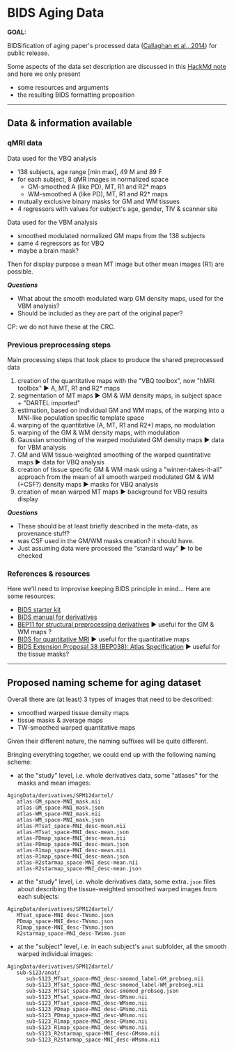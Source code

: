 # BIDS Aging Data
**GOAL:** 

BIDSification of aging paper's processed data ([Callaghan et al., 2014](https://doi.org/10.1016/j.neurobiolaging.2014.02.008)) for public release.

Some aspects of the data set description are discussed in this [HackMd note](https://hackmd.io/@cphillips/B1jhtqVCn) and here we only present

- some resources and arguments
- the resulting BIDS formatting proposition

---

## Data & information available

### qMRI data

Data used for the VBQ analysis
- 138 subjects, age range [min max], 49 M and 89 F
- for each subject, 8 qMR images in normalized space
    - GM-smoothed A (like PD), MT, R1 and R2* maps
    - WM-smoothed A (like PD), MT, R1 and R2* maps
- mutually exclusive binary masks for GM and WM tissues
- 4 regressors with values for subject's age, gender, TIV & scanner site

Data used for the VBM analysis
- smoothed modulated normalized GM maps from the 138 subjects
- same 4 regressors as for VBQ
- maybe a brain mask?

Then for display purpose a mean MT image but other mean images (R1) are possible.

***Questions***
- What about the smooth modulated warp GM density maps, used for the VBM analysis? 
- Should be included as they are part of the original paper?

CP: we do not have these at the CRC.

### Previous preprocessing steps

Main processing steps that took place to produce the shared preprocessed data
1. creation of the quantitative maps with the "VBQ toolbox", now "hMRI toolbox" :arrow_forward: A, MT, R1 and R2* maps
2. segmentation of MT maps :arrow_forward: GM & WM density maps, in subject space + "DARTEL imported"
3. estimation, based on individual GM and WM maps, of the warping into a MNI-like population specific template space
4. warping of the quantitative (A, MT, R1 and R2*) maps, no modulation
5. warping of the GM & WM density maps, with modulation
6. Gaussian smoothing of the warped modulated GM density maps :arrow_forward: data for VBM analysis
7. GM and WM tissue-weighted smoothing of the warped quantitative maps :arrow_forward: data for VBQ analysis
8. creation of tissue specific GM & WM mask using a "winner-takes-it-all" approach from the mean of all smooth warped modulated GM & WM (+CSF?) density maps :arrow_forward: masks for VBQ analysis
9. creation of mean warped MT maps :arrow_forward: background for VBQ results display

***Questions***
- These should be at least briefly described in the meta-data, as provenance stuff? 
- was CSF used in the GM/WM masks creation? it should have.
- Just assuming data were processed the "standard way" :arrow_forward: to be checked

### References & resources

Here we'll need to improvise keeping BIDS principle in mind... Here are some resources:
- [BIDS starter kit](https://bids-standard.github.io/bids-starter-kit/folders_and_files/derivatives.html)
- [BIDS manual for derivatives](https://bids-specification.readthedocs.io/en/stable/05-derivatives/01-introduction.html)
- [BEP11 for structural preprocessing derivatives](https://docs.google.com/document/d/1YG2g4UkEio4t_STIBOqYOwneLEs1emHIXbGKynx7V0Y/edit?usp=sharing) :arrow_forward: useful for the GM & WM maps ?
- [BIDS for quantitative MRI](https://bids-specification.readthedocs.io/en/stable/appendices/qmri.html) :arrow_forward: useful for the quantitative maps
- [BIDS Extension Proposal 38 (BEP038): Atlas Specification](https://docs.google.com/document/d/1RxW4cARr3-EiBEcXjLpSIVidvnUSHE7yJCUY91i5TfM/edit#heading=h.4k1noo90gelw) :arrow_forward: useful for the tissue masks?

---

## Proposed naming scheme for aging dataset

Overall there are (at least) 3 types of images that need to be described: 
- smoothed warped tissue density maps
- tissue masks & average maps
- TW-smoothed warped quantitative maps

Given their different nature, the naming suffixes will be quite different.

Bringing everything together, we could end up with the following naming scheme:
- at the "study" level, i.e. whole derivatives data, some "atlases" for the masks and mean images:
````
AgingData/derivatives/SPM12dartel/
   atlas-GM_space-MNI_mask.nii
   atlas-GM_space-MNI_mask.json
   atlas-WM_space-MNI_mask.nii
   atlas-WM_space-MNI_mask.json
   atlas-MTsat_space-MNI_desc-mean.nii
   atlas-MTsat_space-MNI_desc-mean.json
   atlas-PDmap_space-MNI_desc-mean.nii
   atlas-PDmap_space-MNI_desc-mean.json
   atlas-R1map_space-MNI_desc-mean.nii
   atlas-R1map_space-MNI_desc-mean.json
   atlas-R2starmap_space-MNI_desc-mean.nii
   atlas-R2starmap_space-MNI_desc-mean.json

````
- at the "study" level, i.e. whole derivatives data, some extra`.json` files about describing the tissue-weighted smoothed warped images from each subjects:
````
AgingData/derivatives/SPM12dartel/
   MTsat_space-MNI_desc-TWsmo.json
   PDmap_space-MNI_desc-TWsmo.json
   R1map_space-MNI_desc-TWsmo.json
   R2starmap_space-MNI_desc-TWsmo.json
````
- at the "subject" level, i.e. in each subject's `anat` subfolder, all the smooth  warped individual images:
````
AgingData/derivatives/SPM12dartel/
   sub-S123/anat/
      sub-S123_MTsat_space-MNI_desc-smomod_label-GM_probseg.nii
      sub-S123_MTsat_space-MNI_desc-smomod_label-WM_probseg.nii
      sub-S123_MTsat_space-MNI_desc-smomod_probseg.json
      sub-S123_MTsat_space-MNI_desc-GMsmo.nii
      sub-S123_MTsat_space-MNI_desc-WMsmo.nii
      sub-S123_PDmap_space-MNI_desc-GMsmo.nii
      sub-S123_PDmap_space-MNI_desc-WMsmo.nii
      sub-S123_R1map_space-MNI_desc-GMsmo.nii
      sub-S123_R1map_space-MNI_desc-WMsmo.nii
      sub-S123_R2starmap_space-MNI_desc-GMsmo.nii
      sub-S123_R2starmap_space-MNI_desc-WMsmo.nii
````
